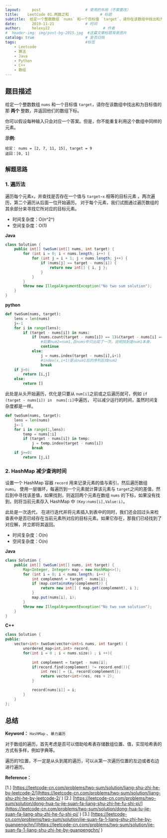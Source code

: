 ```yaml
---
layout:     post   				    # 使用的布局（不需要改）
title:    LeetCode 01.两数之和				# 标题 
subtitle:  给定一个整数数组 `nums` 和一个目标值 `target`，请你在该数组中找出和为目标值的那 **两个** 整数，并返回他们的数组下标。  #副标题
date:       2019-11-21				# 时间
author:     helexy22 						# 作者
#  header-img: img/post-bg-2015.jpg  #这篇文章标题背景图片
catalog: true 						# 是否归档
tags:								#标签
    - Leetcode
    - 算法
    - Java
    - Python
    - C++
    - 数组
---
```


## 题目描述

给定一个整数数组 `nums` 和一个目标值 `target`，请你在该数组中找出和为目标值的那 **两个** 整数，并返回他们的数组下标。

你可以假设每种输入只会对应一个答案。但是，你不能重复利用这个数组中同样的元素。

**示例:**

```
给定： nums = [2, 7, 11, 15], target = 9
返回：[0, 1]
```

## `解题思路`

### 1. 遍历法

遍历每个元素`x`，并查找是否存在一个值与 `target−x` 相等的目标元素 。两次遍历，第二个遍历从后面一位开始遍历。 对于每个元素，我们试图通过遍历数组的其余部分来寻找它所对应的目标元素。 

-  时间复杂度：O(n^2^)
-  空间复杂度：O(1)

**Java** 

```java
class Solution {
    public int[] twoSum(int[] nums, int target) {
        for (int i = 0; i < nums.length; i++) {
            for (int j = i + 1; j < nums.length; j++) {
                if (nums[j] == target - nums[i]) {
                    return new int[] { i, j };
                }
            }
        }
        throw new IllegalArgumentException("No two sum solution");
    }
}
```

**python**

```python
def twoSum(nums, target):
    lens = len(nums)
    j=-1
    for i in range(lens):
        if (target - nums[i]) in nums: 
            if (nums.count(target - nums[i]) == 1)&(target - nums[i] == nums[i]):
                #如果num2=num1,且nums中只出现了一次，说明找到是num1本身。
                continue
            else:
                j = nums.index(target - nums[i],i+1) 
                #index(x,i+1)是从num1后的序列后找num2                
                break
    if j>0:
        return [i,j]
    else:
        return []
```

此处是从头开始遍历，优化是只要从 `num[i]`之前或之后遍历就可，例如 `if (target - nums[i]) in  nums[:i]`中遍历， 可以减少运行的时间，虽然时间复杂度都是一样。

```python
def twoSum(nums, target):
    lens = len(nums)
    j=-1
    for i in range(1,lens):
        temp = nums[:i]
        if (target - nums[i]) in temp:
            j = temp.index(target - nums[i])
            break
    if j>=0:
        return [j,i]
```

### 2. HashMap 减少查询时间

设置一个  HashMap  容器 `record` 用来记录元素的值与索引，然后遍历数组 `nums`。 使用一层循环，每遍历到一个元素就计算该元素与 `target`之间的差值，然后到中寻找该差值，如果找到，则返回两个元素在数组 `nums` 的下标，如果没有找到，则将当前元素存入 HashMap 中 `(Key:nums[i],Value:i)`。

此处是一次迭代， 在进行迭代并将元素插入到表中的同时，我们还会回过头来检查表中是否已经存在当前元素所对应的目标元素。如果它存在，那我们已经找到了对应解，并立即将其返回。 

- 时间复杂度：O(n)
- 空间复杂度：O(n)

**Java**

```Java
class Solution {
    public int[] twoSum(int[] nums, int target) {
        Map<Integer, Integer> map = new HashMap<>();
        for (int i = 0; i < nums.length; i++) {
            int complement = target - nums[i];
            if (map.containsKey(complement)) {
                return new int[] { map.get(complement), i };
            }
            map.put(nums[i], i);
        }
        throw new IllegalArgumentException("No two sum solution");
    }
}
```

**C++**

```c++
class Solution {
public:
    vector<int> twoSum(vector<int>& nums, int target) {
        unordered_map<int,int> record;
        for(int i = 0 ; i < nums.size() ; i ++){
       
            int complement = target - nums[i];
            if(record.find(complement) != record.end()){
                int res[] = {i, record[complement]};
                return vector<int>(res, res + 2);
            }

            record[nums[i]] = i;
        }
    }
};
```

## 总结

**Keyword：** `HashMap` 、`暴力遍历`

对于数组的遍历，首先考虑是否可以借助哈希表存储数组位置、值，实现哈希表的方式有多样，例如字典等。

遍历的1位置，不一定是从头到尾的遍历，可以从第一次遍历位置的左边或者右边进行遍历。

**Reference：**

[1.] [https://leetcode-cn.com/problems/two-sum/solution/liang-shu-zhi-he-by-leetcode-2/](https://leetcode-cn.com/problems/two-sum/solution/liang-shu-zhi-he-by-leetcode-2/ ) 
[2.] [https://leetcode-cn.com/problems/two-sum/solution/dong-hua-tu-jie-suan-fa-liang-shu-zhi-he-fu-shi-pi/](https://leetcode-cn.com/problems/two-sum/solution/dong-hua-tu-jie-suan-fa-liang-shu-zhi-he-fu-shi-pi/ ) 
[3.] [https://leetcode-cn.com/problems/two-sum/solution/jie-suan-fa-1-liang-shu-zhi-he-by-guanpengchn/](https://leetcode-cn.com/problems/two-sum/solution/jie-suan-fa-1-liang-shu-zhi-he-by-guanpengchn/ ) 